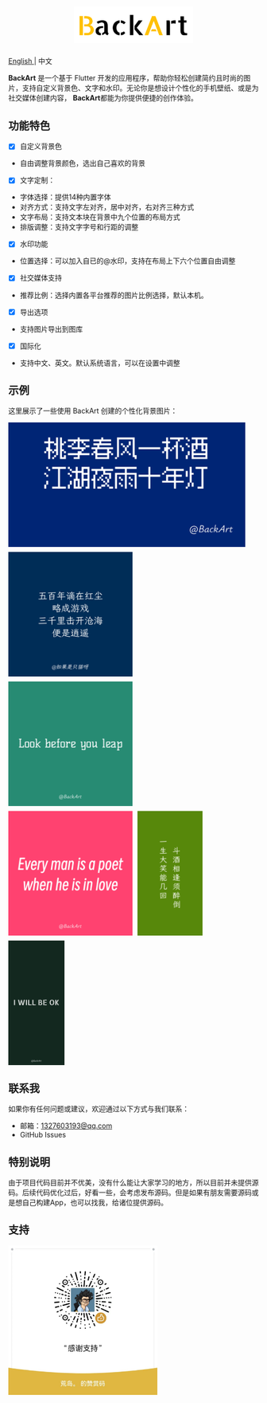 <h1 align="center">
    <img src="images/brand.png" alt="Higress" width="240" height="72.5">
  <br>
<!--   Easily create personalized background images -->
</h1>

<p>
   <a href="README_EN.md"> English <a/> | 中文
</p>
     
**BackArt** 是一个基于 Flutter
开发的应用程序，帮助你轻松创建简约且时尚的图片，支持自定义背景色、文字和水印。无论你是想设计个性化的手机壁纸、或是为社交媒体创建内容，
**BackArt**都能为你提供便捷的创作体验。

## 功能特色

- [x] 自定义背景色

* 自由调整背景颜色，选出自己喜欢的背景

- [x] 文字定制：

* 字体选择：提供14种内置字体
* 对齐方式：支持文字左对齐，居中对齐，右对齐三种方式
* 文字布局：支持文本块在背景中九个位置的布局方式
* 排版调整：支持文字字号和行距的调整

- [x] 水印功能

* 位置选择：可以加入自已的@水印，支持在布局上下六个位置自由调整

- [x] 社交媒体支持

* 推荐比例：选择内置各平台推荐的图片比例选择，默认本机。

- [x] 导出选项

* 支持图片导出到图库

- [x] 国际化

* 支持中文、英文。默认系统语言，可以在设置中调整

## 示例

这里展示了一些使用 BackArt 创建的个性化背景图片：

<div style="display: flex; flex-wrap: wrap; gap: 10px;">
  <img src="images/back_art_Color(0xff002574).jpg" height="250px" alt="Color 1">
  <img src="images/back_art_Color(0xff002c58) (2).jpg" height="250px" alt="Color 2">
  <img src="images/back_art_Color(0xff278b74).jpg" height="250px" alt="Color 4">
<img src="images/back_art_Color(0xffff426f).jpg" height="250px" alt="Color 6">
  <img src="images/back_art_Color(0xff58880b).jpg" height="250px" alt="Color 5">
 <img src="images/back_art_Color(0xff13291f).jpg" height="250px" alt="Color 3">
</div>



## 联系我

如果你有任何问题或建议，欢迎通过以下方式与我们联系：

* 邮箱：1327603193@qq.com
* GitHub Issues

## 特别说明

由于项目代码目前并不优美，没有什么能让大家学习的地方，所以目前并未提供源码。后续代码优化过后，好看一些，会考虑发布源码。但是如果有朋友需要源码或是想自己构建App，也可以找我，给诸位提供源码。

## 支持

<img src="images/wxsp.jpg" width="300px">

